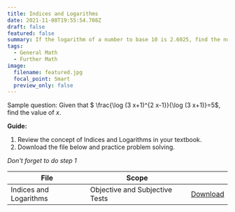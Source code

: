 ```yaml
---
title: Indices and Logarithms
date: 2021-11-08T19:55:54.708Z
draft: false
featured: false
summary: If the logarithm of a number to base 10 is 2.6025, find the number.
tags:
  - General Math
  - Further Math
image:
  filename: featured.jpg
  focal_point: Smart
  preview_only: false
---
```


Sample question: Given that $ \frac{\log (3 x+1)^{2 x-1}}{\log (3 x+1)}=5$, find the value of $x$.

**Guide:**
1. Review the concept of Indices and Logarithms in your textbook.
2. Download the file below and practice problem solving.

_Don't forget to do step 1_

| File                       |  Scope                       |             |
| -------------------------- |------------------------------| ----------- |
| Indices and Logarithms     | Objective and Subjective Tests    | [Download](https://drive.google.com/uc?export=download&id=1EA1J6xtVq_mmVhiNX6-N0LXB4D0TQs38)       |


